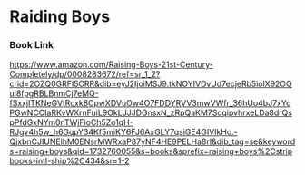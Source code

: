 # Raiding Boys

### Book Link

https://www.amazon.com/Raising-Boys-21st-Century-Completely/dp/0008283672/ref=sr_1_2?crid=2OZQ0GRFI5CRR&dib=eyJ2IjoiMSJ9.tkNOYIVDvUd7ecjeRb5iolX92OQul8fpgRBLBnmCj7eMQ-fSxxjITKNeGVtRcxk8CpwXDVuOw4O7FDDYRVV3mwVWfr_36hUo4bJ7xYoPGwNCCIaRKvWXrnFuiL9OkLJJJDGnsxN_zRpQaKM7ScqipvhrxeLDa8drQspPfdGxNYm0nTWjFioCh5Zo1qH-RJgv4h5w_h6GqpY34Kf5miKY6FJ6AxGLY7qsiGE4GIVIkHo.-QjxbnCJIUNElhM0ENsrMWRxaP87yNF4HE9PELHa8rI&dib_tag=se&keywords=raising+boys&qid=1732760055&s=books&sprefix=raising+boys%2Cstripbooks-intl-ship%2C434&sr=1-2